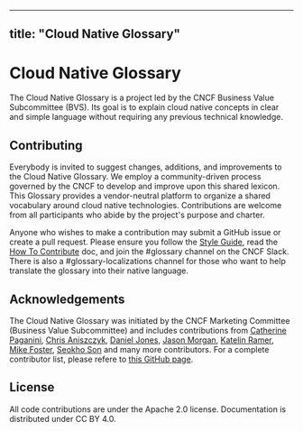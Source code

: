 
---
title: "Cloud Native Glossary"
---

# Cloud Native Glossary

The Cloud Native Glossary is a project led by the CNCF Business Value Subcommittee (BVS). Its goal is to explain cloud native concepts in clear and simple language without requiring any previous technical knowledge.

## Contributing
Everybody is invited to suggest changes, additions, and improvements to the Cloud Native Glossary. We employ a community-driven process governed by the CNCF to develop and improve upon this shared lexicon. This Glossary provides a vendor-neutral platform to organize a shared vocabulary around cloud native technologies. Contributions are welcome from all participants who abide by the project's purpose and charter.

Anyone who wishes to make a contribution may submit a GitHub issue or create a pull request. Please ensure you follow the [Style Guide](/style-guide/), read the [How To Contribute](/contribute/) doc, and join the #glossary channel on the CNCF Slack. There is also a #glossary-localizations channel for those who want to help translate the glossary into their native language.

## Acknowledgements

The Cloud Native Glossary was initiated by the CNCF Marketing
Committee (Business Value Subcommittee) and includes
contributions from [Catherine Paganini](https://www.linkedin.com/in/catherinepaganini/en/), [Chris Aniszczyk](https://www.linkedin.com/in/caniszczyk/),
[Daniel Jones](https://www.linkedin.com/in/danieljoneseb/?originalSubdomain=uk), [Jason Morgan](https://www.linkedin.com/in/jasonmorgan2/), [Katelin Ramer](https://www.linkedin.com/in/katelinramer/), [Mike Foster](https://www.linkedin.com/in/mfosterche/?originalSubdomain=ca), [Seokho Son](https://www.linkedin.com/in/seokho-son/) and many more contributors. For a complete contributor list, please refere to [this GitHub page](https://github.com/cncf/glossary/graphs/contributors).

## License

All code contributions are under the Apache 2.0 license. Documentation is distributed under CC BY 4.0.
